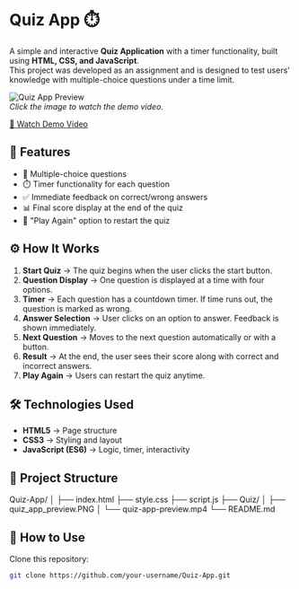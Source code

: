 # Quiz App ⏱️

A simple and interactive **Quiz Application** with a timer functionality, built using **HTML, CSS, and JavaScript**.  
This project was developed as an assignment and is designed to test users’ knowledge with multiple-choice questions under a time limit.  

![Quiz App Preview](Quiz/Quiz_app_preview.PNG)  
*Click the image to watch the demo video.*

[🎥 Watch Demo Video](Quiz/quiz-app-preview.mp4)



## 🚀 Features

- 📑 Multiple-choice questions  
- ⏱️ Timer functionality for each question  
- ✅ Immediate feedback on correct/wrong answers  
- 📊 Final score display at the end of the quiz  
- 🔁 "Play Again" option to restart the quiz  



## ⚙️ How It Works

1. **Start Quiz** → The quiz begins when the user clicks the start button.  
2. **Question Display** → One question is displayed at a time with four options.  
3. **Timer** → Each question has a countdown timer. If time runs out, the question is marked as wrong.  
4. **Answer Selection** → User clicks on an option to answer. Feedback is shown immediately.  
5. **Next Question** → Moves to the next question automatically or with a button.  
6. **Result** → At the end, the user sees their score along with correct and incorrect answers.  
7. **Play Again** → Users can restart the quiz anytime.  



## 🛠️ Technologies Used

- **HTML5** → Page structure  
- **CSS3** → Styling and layout  
- **JavaScript (ES6)** → Logic, timer, interactivity  



## 📂 Project Structure
Quiz-App/
│
├── index.html
├── style.css
├── script.js
├── Quiz/
│ ├── quiz_app_preview.PNG
│ └── quiz-app-preview.mp4
└── README.md





## 🚀 How to Use

Clone this repository:  
```bash
git clone https://github.com/your-username/Quiz-App.git




